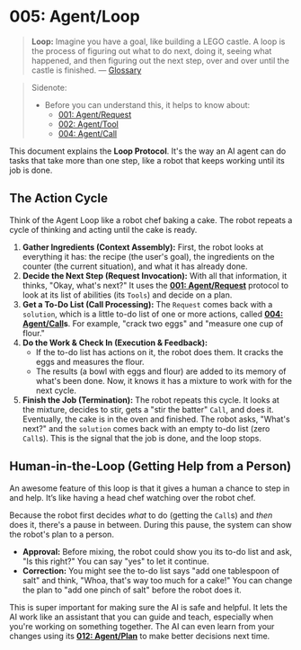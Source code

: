 # 005: Agent/Loop

> **Loop:** Imagine you have a goal, like building a LEGO castle. A loop is the process of figuring out what to do next, doing it, seeing what happened, and then figuring out the next step, over and over until the castle is finished. — [Glossary](./000_glossary.md)

> Sidenote:
> 
> - Before you can understand this, it helps to know about:
>   - [001: Agent/Request](./001_agent_request.md)
>   - [002: Agent/Tool](./002_agent_tool.md)
>   - [004: Agent/Call](./004_agent_call.md)

This document explains the **Loop Protocol**. It's the way an AI agent can do tasks that take more than one step, like a robot that keeps working until its job is done.

## The Action Cycle

Think of the Agent Loop like a robot chef baking a cake. The robot repeats a cycle of thinking and acting until the cake is ready.

1.  **Gather Ingredients (Context Assembly):** First, the robot looks at everything it has: the recipe (the user's goal), the ingredients on the counter (the current situation), and what it has already done.
2.  **Decide the Next Step (Request Invocation):** With all that information, it thinks, "Okay, what's next?" It uses the **[001: Agent/Request](./001_agent_request.md)** protocol to look at its list of abilities (its `Tools`) and decide on a plan.
3.  **Get a To-Do List (Call Processing):** The `Request` comes back with a `solution`, which is a little to-do list of one or more actions, called **[004: Agent/Call](./004_agent_call.md)s**. For example, "crack two eggs" and "measure one cup of flour."
4.  **Do the Work & Check In (Execution & Feedback):**
    - If the to-do list has actions on it, the robot does them. It cracks the eggs and measures the flour.
    - The results (a bowl with eggs and flour) are added to its memory of what's been done. Now, it knows it has a mixture to work with for the next cycle.
5.  **Finish the Job (Termination):** The robot repeats this cycle. It looks at the mixture, decides to stir, gets a "stir the batter" `Call`, and does it. Eventually, the cake is in the oven and finished. The robot asks, "What's next?" and the `solution` comes back with an empty to-do list (zero `Call`s). This is the signal that the job is done, and the loop stops.

## Human-in-the-Loop (Getting Help from a Person)

An awesome feature of this loop is that it gives a human a chance to step in and help. It’s like having a head chef watching over the robot chef.

Because the robot first decides *what* to do (getting the `Call`s) and *then* does it, there's a pause in between. During this pause, the system can show the robot's plan to a person.

-   **Approval:** Before mixing, the robot could show you its to-do list and ask, "Is this right?" You can say "yes" to let it continue.
-   **Correction:** You might see the to-do list says "add one tablespoon of salt" and think, "Whoa, that's way too much for a cake!" You can change the plan to "add one pinch of salt" before the robot does it.

This is super important for making sure the AI is safe and helpful. It lets the AI work like an assistant that you can guide and teach, especially when you're working on something together. The AI can even learn from your changes using its **[012: Agent/Plan](./012_agent_plan.md)** to make better decisions next time.